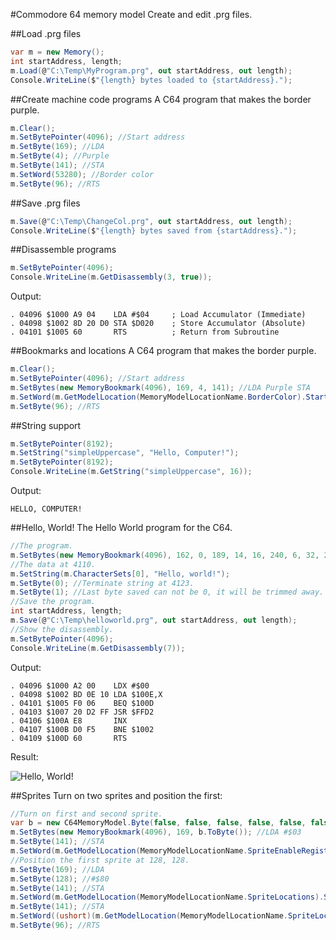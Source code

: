 #Commodore 64 memory model
Create and edit .prg files.

##Load .prg files
```C#
var m = new Memory();
int startAddress, length;
m.Load(@"C:\Temp\MyProgram.prg", out startAddress, out length);
Console.WriteLine($"{length} bytes loaded to {startAddress}.");
```

##Create machine code programs
A C64 program that makes the border purple.
```C#
m.Clear();
m.SetBytePointer(4096); //Start address
m.SetByte(169); //LDA
m.SetByte(4); //Purple
m.SetByte(141); //STA
m.SetWord(53280); //Border color
m.SetByte(96); //RTS
```

##Save .prg files
```C#
m.Save(@"C:\Temp\ChangeCol.prg", out startAddress, out length);
Console.WriteLine($"{length} bytes saved from {startAddress}.");
```

##Disassemble programs
```C#
m.SetBytePointer(4096);
Console.WriteLine(m.GetDisassembly(3, true));
```

Output:
```
. 04096 $1000 A9 04    LDA #$04     ; Load Accumulator (Immediate)
. 04098 $1002 8D 20 D0 STA $D020    ; Store Accumulator (Absolute)
. 04101 $1005 60       RTS          ; Return from Subroutine
```

##Bookmarks and locations
A C64 program that makes the border purple.
```C#
m.Clear();
m.SetBytePointer(4096); //Start address
m.SetBytes(new MemoryBookmark(4096), 169, 4, 141); //LDA Purple STA
m.SetWord(m.GetModelLocation(MemoryModelLocationName.BorderColor).StartAddress);
m.SetByte(96); //RTS
```

##String support
```C#
m.SetBytePointer(8192);
m.SetString("simpleUppercase", "Hello, Computer!");
m.SetBytePointer(8192);
Console.WriteLine(m.GetString("simpleUppercase", 16));
```

Output:
```
HELLO, COMPUTER!
```

##Hello, World!
The Hello World program for the C64.
```C#
//The program.
m.SetBytes(new MemoryBookmark(4096), 162, 0, 189, 14, 16, 240, 6, 32, 210, 255, 232, 208, 245, 96);
//The data at 4110.
m.SetString(m.CharacterSets[0], "Hello, world!");
m.SetByte(0); //Terminate string at 4123.
m.SetByte(1); //Last byte saved can not be 0, it will be trimmed away.
//Save the program.     
int startAddress, length;
m.Save(@"C:\Temp\helloworld.prg", out startAddress, out length);
//Show the disassembly.
m.SetBytePointer(4096);
Console.WriteLine(m.GetDisassembly(7));
```

Output:

```
. 04096 $1000 A2 00    LDX #$00
. 04098 $1002 BD 0E 10 LDA $100E,X
. 04101 $1005 F0 06    BEQ $100D
. 04103 $1007 20 D2 FF JSR $FFD2
. 04106 $100A E8       INX
. 04107 $100B D0 F5    BNE $1002
. 04109 $100D 60       RTS
```

Result:

![Hello, World!](http://imghost.winsoft.se/upload/270571459008119c64helloworld.jpg)

##Sprites
Turn on two sprites and position the first:
```C#
//Turn on first and second sprite.
var b = new C64MemoryModel.Byte(false, false, false, false, false, false, true, true);
m.SetBytes(new MemoryBookmark(4096), 169, b.ToByte()); //LDA #$03
m.SetByte(141); //STA
m.SetWord(m.GetModelLocation(MemoryModelLocationName.SpriteEnableRegister).StartAddress);
//Position the first sprite at 128, 128.
m.SetByte(169); //LDA
m.SetByte(128); //#$80
m.SetByte(141); //STA
m.SetWord(m.GetModelLocation(MemoryModelLocationName.SpriteLocations).StartAddress);
m.SetByte(141); //STA
m.SetWord((ushort)(m.GetModelLocation(MemoryModelLocationName.SpriteLocations).StartAddress + 1));
m.SetByte(96); //RTS
```